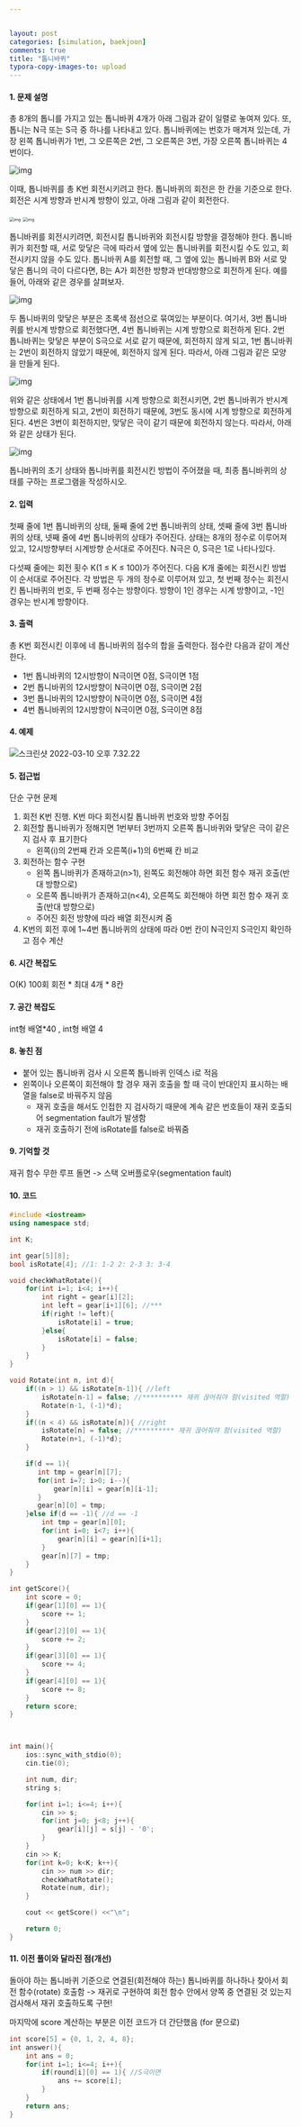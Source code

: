 ```yaml
---


layout: post
categories: [simulation, baekjoon]
comments: true
title: "톱니바퀴"
typora-copy-images-to: upload
---
```


#### 1. 문제 설명

총 8개의 톱니를 가지고 있는 톱니바퀴 4개가 아래 그림과 같이 일렬로 놓여져 있다. 또, 톱니는 N극 또는 S극 중 하나를 나타내고 있다. 톱니바퀴에는 번호가 매겨져 있는데, 가장 왼쪽 톱니바퀴가 1번, 그 오른쪽은 2번, 그 오른쪽은 3번, 가장 오른쪽 톱니바퀴는 4번이다.

![img](https://tva1.sinaimg.cn/large/e6c9d24egy1h04yspcv7bj21fa0ce769.jpg)

이때, 톱니바퀴를 총 K번 회전시키려고 한다. 톱니바퀴의 회전은 한 칸을 기준으로 한다. 회전은 시계 방향과 반시계 방향이 있고, 아래 그림과 같이 회전한다.

<img src="https://tva1.sinaimg.cn/large/e6c9d24egy1h04ysrr4t9j210n0e2dh0.jpg" alt="img" style="zoom:50%;" />

<img src="https://tva1.sinaimg.cn/large/e6c9d24egy1h04yss9ia6j20xg0e2t9w.jpg" alt="img" style="zoom:50%;" />

톱니바퀴를 회전시키려면, 회전시킬 톱니바퀴와 회전시킬 방향을 결정해야 한다. 톱니바퀴가 회전할 때, 서로 맞닿은 극에 따라서 옆에 있는 톱니바퀴를 회전시킬 수도 있고, 회전시키지 않을 수도 있다. 톱니바퀴 A를 회전할 때, 그 옆에 있는 톱니바퀴 B와 서로 맞닿은 톱니의 극이 다르다면, B는 A가 회전한 방향과 반대방향으로 회전하게 된다. 예를 들어, 아래와 같은 경우를 살펴보자.

![img](https://tva1.sinaimg.cn/large/e6c9d24egy1h04yst5a0ij21fa0cego3.jpg)

두 톱니바퀴의 맞닿은 부분은 초록색 점선으로 묶여있는 부분이다. 여기서, 3번 톱니바퀴를 반시계 방향으로 회전했다면, 4번 톱니바퀴는 시계 방향으로 회전하게 된다. 2번 톱니바퀴는 맞닿은 부분이 S극으로 서로 같기 때문에, 회전하지 않게 되고, 1번 톱니바퀴는 2번이 회전하지 않았기 때문에, 회전하지 않게 된다. 따라서, 아래 그림과 같은 모양을 만들게 된다.

![img](https://tva1.sinaimg.cn/large/e6c9d24egy1h04yspl3aqj21fa0cdq5f.jpg)

위와 같은 상태에서 1번 톱니바퀴를 시계 방향으로 회전시키면, 2번 톱니바퀴가 반시계 방향으로 회전하게 되고, 2번이 회전하기 때문에, 3번도 동시에 시계 방향으로 회전하게 된다. 4번은 3번이 회전하지만, 맞닿은 극이 같기 때문에 회전하지 않는다. 따라서, 아래와 같은 상태가 된다.

![img](https://tva1.sinaimg.cn/large/e6c9d24egy1h04ysqoliqj21fa0cdq5f.jpg)

톱니바퀴의 초기 상태와 톱니바퀴를 회전시킨 방법이 주어졌을 때, 최종 톱니바퀴의 상태를 구하는 프로그램을 작성하시오.

#### 2. 입력

첫째 줄에 1번 톱니바퀴의 상태, 둘째 줄에 2번 톱니바퀴의 상태, 셋째 줄에 3번 톱니바퀴의 상태, 넷째 줄에 4번 톱니바퀴의 상태가 주어진다. 상태는 8개의 정수로 이루어져 있고, 12시방향부터 시계방향 순서대로 주어진다. N극은 0, S극은 1로 나타나있다.

다섯째 줄에는 회전 횟수 K(1 ≤ K ≤ 100)가 주어진다. 다음 K개 줄에는 회전시킨 방법이 순서대로 주어진다. 각 방법은 두 개의 정수로 이루어져 있고, 첫 번째 정수는 회전시킨 톱니바퀴의 번호, 두 번째 정수는 방향이다. 방향이 1인 경우는 시계 방향이고, -1인 경우는 반시계 방향이다.

#### 3. 출력

총 K번 회전시킨 이후에 네 톱니바퀴의 점수의 합을 출력한다. 점수란 다음과 같이 계산한다.

- 1번 톱니바퀴의 12시방향이 N극이면 0점, S극이면 1점
- 2번 톱니바퀴의 12시방향이 N극이면 0점, S극이면 2점
- 3번 톱니바퀴의 12시방향이 N극이면 0점, S극이면 4점
- 4번 톱니바퀴의 12시방향이 N극이면 0점, S극이면 8점

#### 4. 예제

![스크린샷 2022-03-10 오후 7.32.22](https://tva1.sinaimg.cn/large/e6c9d24egy1h04yucq2pwj20u00z8q4l.jpg)

#### 5. 접근법

단순 구현 문제

1. 회전 K번 진행. K번 마다 회전시킬 톱니바퀴 번호와 방향 주어짐
2. 회전할 톱니바퀴가 정해지면 1번부터 3번까지 오른쪽 톱니바퀴와 맞닿은 극이 같은지 검사 후 표기한다
   - 왼쪽(i)의 2번째 칸과 오른쪽(i+1)의 6번째 칸 비교
3. 회전하는 함수 구현
   - 왼쪽 톱니바퀴가 존재하고(n>1), 왼쪽도 회전해야 하면 회전 함수 재귀 호출(반대 방향으로)
   - 오른쪽 톱니바퀴가 존재하고(n<4), 오른쪽도 회전해야 하면 회전 함수 재귀 호출(반대 방향으로)
   - 주어진 회전 방향에 따라 배열 회전시켜 줌
4. K번의 회전 후에 1~4번 톱니바퀴의 상태에 따라 0번 칸이 N극인지 S극인지 확인하고 점수 계산

#### 6. 시간 복잡도 

 O(K) 100회 회전 * 최대 4개 * 8칸

#### 7. 공간 복잡도

int형 배열*40 , int형 배열 4

#### 8. 놓친 점

- 붙어 있는 톱니바퀴 검사 시 오른쪽 톱니바퀴 인덱스 i로 적음
- 왼쪽이나 오른쪽이 회전해야 할 경우 재귀 호출을 할 때 극이 반대인지 표시하는 배열을 false로 바꿔주지 않음
  - 재귀 호출을 해서도 인접한 지 검사하기 때문에 계속 같은 번호들이 재귀 호출되어 segmentation fault가 발생함
  - 재귀 호출하기 전에 isRotate를 false로 바꿔줌

#### 9. 기억할 것

재귀 함수 무한 루프 돌면 -> 스택 오버플로우(segmentation fault)

#### 10. 코드

```c++
#include <iostream>
using namespace std;

int K;

int gear[5][8];
bool isRotate[4]; //1: 1-2 2: 2-3 3: 3-4

void checkWhatRotate(){
    for(int i=1; i<4; i++){
        int right = gear[i][2];
        int left = gear[i+1][6]; //***
        if(right != left){
            isRotate[i] = true;
        }else{
            isRotate[i] = false;
        }
    }
}

void Rotate(int n, int d){
    if((n > 1) && isRotate[n-1]){ //left
        isRotate[n-1] = false; //********** 재귀 끊어줘야 함(visited 역할)
        Rotate(n-1, (-1)*d);
    }
    if((n < 4) && isRotate[n]){ //right
        isRotate[n] = false; //********** 재귀 끊어줘야 함(visited 역할) 
        Rotate(n+1, (-1)*d);
    }

    if(d == 1){
       int tmp = gear[n][7];
       for(int i=7; i>0; i--){
           gear[n][i] = gear[n][i-1];
       }
       gear[n][0] = tmp;
    }else if(d == -1){ //d == -1
        int tmp = gear[n][0];
        for(int i=0; i<7; i++){
            gear[n][i] = gear[n][i+1];
        }
        gear[n][7] = tmp;
    }
}

int getScore(){
    int score = 0;
    if(gear[1][0] == 1){
        score += 1;
    }
    if(gear[2][0] == 1){
        score += 2;
    }
    if(gear[3][0] == 1){
        score += 4;
    }
    if(gear[4][0] == 1){
        score += 8;
    }
    return score;
}



int main(){
    ios::sync_with_stdio(0);
    cin.tie(0);

    int num, dir;
    string s;

    for(int i=1; i<=4; i++){
        cin >> s;
        for(int j=0; j<8; j++){
            gear[i][j] = s[j] - '0';
        }
    }
    cin >> K;
    for(int k=0; k<K; k++){
        cin >> num >> dir;
        checkWhatRotate();
        Rotate(num, dir);
    }

    cout << getScore() <<"\n";

    return 0;
}
```

#### 11. 이전 풀이와 달라진 점(개선)

돌아야 하는 톱니바퀴 기준으로 연결된(회전해야 하는) 톱니바퀴를 하나하나 찾아서 회전 함수(rotate) 호출함 -> 재귀로 구현하여 회전 함수 안에서 양쪽 중 연결된 것 있는지 검사해서 재귀 호출하도록 구현!

마지막에 score 계산하는 부분은 이전 코드가 더 간단했음 (for 문으로)

```c++
int score[5] = {0, 1, 2, 4, 8};
int answer(){
    int ans = 0;
    for(int i=1; i<=4; i++){
        if(round[i][0] == 1){ //S극이면
            ans += score[i];
        }
    }
    return ans;
}
```

